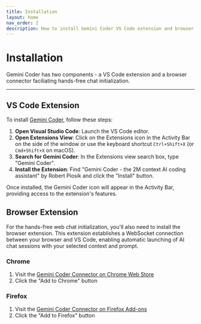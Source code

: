 ```yaml
---
title: Installation
layout: home
nav_order: 2
description: How to install Gemini Coder VS Code extension and browser connector for enhanced AI coding assistance
---
```


# Installation

Gemini Coder has two components - a VS Code extension and a browser connector faciliating hands-free chat initialization.

---

## VS Code Extension

To install [Gemini Coder](https://marketplace.visualstudio.com/items?itemName=robertpiosik.gemini-coder), follow these steps:

1.  **Open Visual Studio Code**: Launch the VS Code editor.
2.  **Open Extensions View**: Click on the Extensions icon in the Activity Bar on the side of the window or use the keyboard shortcut `Ctrl+Shift+X` (or `Cmd+Shift+X` on macOS).
3.  **Search for Gemini Coder**: In the Extensions view search box, type "Gemini Coder".
4.  **Install the Extension**: Find "Gemini Coder - the 2M context AI coding assistant" by Robert Piosik and click the "Install" button.

Once installed, the Gemini Coder icon will appear in the Activity Bar, providing access to the extension's features.

## Browser Extension

For the hands-free web chat initialization, you'll also need to install the browser extension. This extension establishes a WebSocket connection between your browser and VS Code, enabling automatic launching of AI chat sessions with your selected context and prompt.

### Chrome

1. Visit the [Gemini Coder Connector on Chrome Web Store](https://chromewebstore.google.com/detail/gemini-coder-connector/ljookipcanaglfaocjbgdicfbdhhjffp)
2. Click the "Add to Chrome" button

### Firefox

1. Visit the [Gemini Coder Connector on Firefox Add-ons](https://addons.mozilla.org/en-US/firefox/addon/gemini-coder-connector/)
2. Click the "Add to Firefox" button
